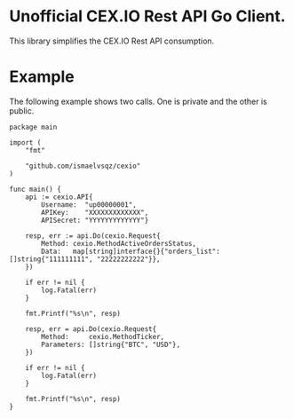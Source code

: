 # Unofficial CEX.IO Rest API Go Client.

This library simplifies the CEX.IO Rest API consumption.

# Example

The following example shows two calls. One is private and the other is public.

    package main

    import (
        "fmt"

        "github.com/ismaelvsqz/cexio"
    )

    func main() {
        api := cexio.API{
            Username:  "up00000001",
            APIKey:    "XXXXXXXXXXXXX",
            APISecret: "YYYYYYYYYYYYY"}

        resp, err := api.Do(cexio.Request{
            Method: cexio.MethodActiveOrdersStatus,
            Data:   map[string]interface{}{"orders_list": []string{"111111111", "22222222222"}},
        })

        if err != nil {
            log.Fatal(err)
        }

        fmt.Printf("%s\n", resp)

        resp, err = api.Do(cexio.Request{
            Method:     cexio.MethodTicker,
            Parameters: []string{"BTC", "USD"},
        })

        if err != nil {
            log.Fatal(err)
        }

        fmt.Printf("%s\n", resp)
    }